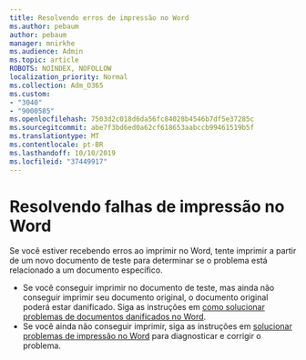 ```yaml
---
title: Resolvendo erros de impressão no Word
ms.author: pebaum
author: pebaum
manager: mnirkhe
ms.audience: Admin
ms.topic: article
ROBOTS: NOINDEX, NOFOLLOW
localization_priority: Normal
ms.collection: Adm_O365
ms.custom:
- "3040"
- "9000585"
ms.openlocfilehash: 7503d2c018d6da56fc84028b4546b7df5e37285c
ms.sourcegitcommit: abe7f3bd6ed0a62cf618653aabccb99461519b5f
ms.translationtype: MT
ms.contentlocale: pt-BR
ms.lasthandoff: 10/10/2019
ms.locfileid: "37449917"
---
```

# <a name="resolving-print-failures-in-word"></a>Resolvendo falhas de impressão no Word

Se você estiver recebendo erros ao imprimir no Word, tente imprimir a partir de um novo documento de teste para determinar se o problema está relacionado a um documento específico.

- Se você conseguir imprimir no documento de teste, mas ainda não conseguir imprimir seu documento original, o documento original poderá estar danificado. Siga as instruções em [como solucionar problemas de documentos danificados no Word](https://docs.microsoft.com/office/troubleshoot/word/damaged-documents-in-word#update-microsoft-office-and-windows).
- Se você ainda não conseguir imprimir, siga as instruções em [solucionar problemas de impressão no Word](https://docs.microsoft.com/office/troubleshoot/word/print-failures-in-word) para diagnosticar e corrigir o problema.